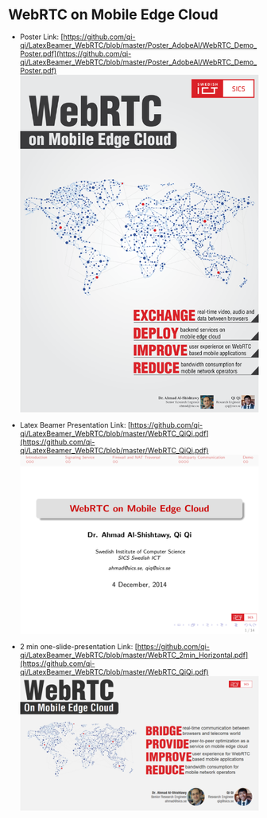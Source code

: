WebRTC on Mobile Edge Cloud
==================

- Poster Link: [https://github.com/qi-qi/LatexBeamer_WebRTC/blob/master/Poster_AdobeAI/WebRTC_Demo_Poster.pdf](https://github.com/qi-qi/LatexBeamer_WebRTC/blob/master/Poster_AdobeAI/WebRTC_Demo_Poster.pdf) 
![](https://raw.githubusercontent.com/qi-qi/LatexBeamer_WebRTC/master/Poster_AdobeAI/WebRTC_Demo_Poster.png) 

- Latex Beamer Presentation Link: [https://github.com/qi-qi/LatexBeamer_WebRTC/blob/master/WebRTC_QiQi.pdf](https://github.com/qi-qi/LatexBeamer_WebRTC/blob/master/WebRTC_QiQi.pdf) 
![](https://raw.githubusercontent.com/qi-qi/LatexBeamer_WebRTC/master/Presentation.png) 

- 2 min one-slide-presentation Link: [https://github.com/qi-qi/LatexBeamer_WebRTC/blob/master/WebRTC_2min_Horizontal.pdf](https://github.com/qi-qi/LatexBeamer_WebRTC/blob/master/WebRTC_QiQi.pdf) 
![](https://raw.githubusercontent.com/qi-qi/LatexBeamer_WebRTC/master/figs/WebRTC_2min_Horizontal.png)
